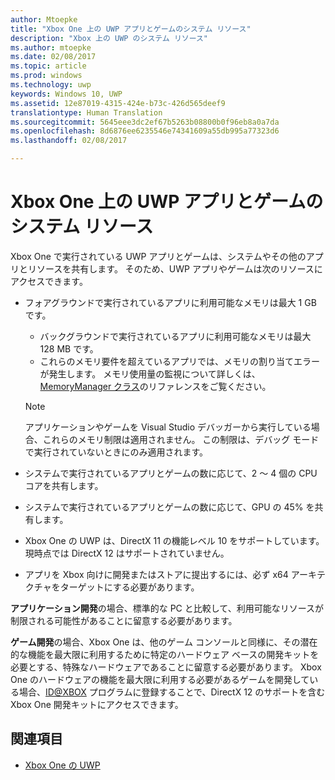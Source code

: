 ```yaml
---
author: Mtoepke
title: "Xbox One 上の UWP アプリとゲームのシステム リソース"
description: "Xbox 上の UWP のシステム リソース"
ms.author: mtoepke
ms.date: 02/08/2017
ms.topic: article
ms.prod: windows
ms.technology: uwp
keywords: Windows 10, UWP
ms.assetid: 12e87019-4315-424e-b73c-426d565deef9
translationtype: Human Translation
ms.sourcegitcommit: 5645eee3dc2ef67b5263b08800b0f96eb8a0a7da
ms.openlocfilehash: 8d6876ee6235546e74341609a55db995a77323d6
ms.lasthandoff: 02/08/2017

---
```


# <a name="system-resources-for-uwp-apps-and-games-on-xbox-one"></a>Xbox One 上の UWP アプリとゲームのシステム リソース

Xbox One で実行されている UWP アプリとゲームは、システムやその他のアプリとリソースを共有します。 そのため、UWP アプリやゲームは次のリソースにアクセスできます。

* フォアグラウンドで実行されているアプリに利用可能なメモリは最大 1 GB です。
    * バックグラウンドで実行されているアプリに利用可能なメモリは最大 128 MB です。
    * これらのメモリ要件を超えているアプリでは、メモリの割り当てエラーが発生します。 メモリ使用量の監視について詳しくは、[MemoryManager クラス](https://msdn.microsoft.com/library/windows/apps/windows.system.memorymanager.aspx)のリファレンスをご覧ください。
    
    > [!NOTE]
    > アプリケーションやゲームを Visual Studio デバッガーから実行している場合、これらのメモリ制限は適用されません。 この制限は、デバッグ モードで実行されていないときにのみ適用されます。

* システムで実行されているアプリとゲームの数に応じて、2 ～ 4 個の CPU コアを共有します。

* システムで実行されているアプリとゲームの数に応じて、GPU の 45% を共有します。

* Xbox One の UWP は、DirectX 11 の機能レベル 10 をサポートしています。 現時点では DirectX 12 はサポートされていません。

* アプリを Xbox 向けに開発またはストアに提出するには、必ず x64 アーキテクチャをターゲットにする必要があります。  

**アプリケーション開発**の場合、標準的な PC と比較して、利用可能なリソースが制限される可能性があることに留意する必要があります。

**ゲーム開発**の場合、Xbox One は、他のゲーム コンソールと同様に、その潜在的な機能を最大限に利用するために特定のハードウェア ベースの開発キットを必要とする、特殊なハードウェアであることに留意する必要があります。 Xbox One のハードウェアの機能を最大限に利用する必要があるゲームを開発している場合、[ID@XBOX](http://www.xbox.com/Developers/id) プログラムに登録することで、DirectX 12 のサポートを含む Xbox One 開発キットにアクセスできます。

## <a name="see-also"></a>関連項目
- [Xbox One の UWP](index.md)


